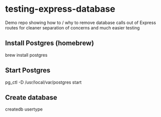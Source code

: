 # testing-express-database
Demo repo showing how to / why to remove database calls out of Express routes for cleaner separation of concerns and much easier testing

## Install Postgres (homebrew)
brew install postgres

## Start Postgres
pg_ctl -D /usr/local/var/postgres start

## Create database
createdb usertype